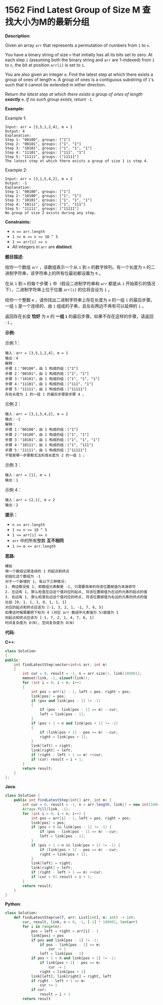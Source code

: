 # 1562 Find Latest Group of Size M 查找大小为M的最新分组

__Description:__

Given an array `arr` that represents a permutation of numbers from `1` to `n`.

You have a binary string of size `n` that initially has all its bits set to zero. At each step `i` (assuming both the binary string and `arr` are 1-indexed) from `1` to `n`, the bit at position `arr[i]` is set to `1`.

You are also given an integer `m`. Find the latest step at which there exists a group of ones of length `m`. A group of ones is a contiguous substring of `1`'s such that it cannot be extended in either direction.

Return _the latest step at which there exists a group of ones of length __exactly___ `m`. _If no such group exists, return_ `-1`.

__Example:__

Example 1:

```text
Input: arr = [3,5,1,2,4], m = 1
Output: 4
Explanation: 
Step 1: "00100", groups: ["1"]
Step 2: "00101", groups: ["1", "1"]
Step 3: "10101", groups: ["1", "1", "1"]
Step 4: "11101", groups: ["111", "1"]
Step 5: "11111", groups: ["11111"]
The latest step at which there exists a group of size 1 is step 4.
```

Example 2:

```text
Input: arr = [3,1,5,4,2], m = 2
Output: -1
Explanation: 
Step 1: "00100", groups: ["1"]
Step 2: "10100", groups: ["1", "1"]
Step 3: "10101", groups: ["1", "1", "1"]
Step 4: "10111", groups: ["1", "111"]
Step 5: "11111", groups: ["11111"]
No group of size 2 exists during any step.
```

__Constraints:__

- `n == arr.length`
- `1 <= m <= n <= 10 ^ 5`
- `1 <= arr[i] <= n`
- All integers in `arr` are __distinct__.

__题目描述:__

给你一个数组 `arr` ，该数组表示一个从 `1` 到 `n` 的数字排列。有一个长度为 `n` 的二进制字符串，该字符串上的所有位最初都设置为 `0` 。

在从 `1` 到 `n` 的每个步骤 `i` 中（假设二进制字符串和 `arr` 都是从 `1` 开始索引的情况下），二进制字符串上位于位置 `arr[i]` 的位将会设为 `1` 。

给你一个整数 `m` ，请你找出二进制字符串上存在长度为 `m` 的一组 `1` 的最后步骤。一组 `1` 是一个连续的、由 `1` 组成的子串，且左右两边不再有可以延伸的 `1` 。

返回存在长度 __恰好__ 为 `m` 的 __一组 `1`__ 的最后步骤。如果不存在这样的步骤，请返回 `-1` 。

__示例:__

示例 1：

```text
输入：arr = [3,5,1,2,4], m = 1
输出：4
解释：
步骤 1："00100"，由 1 构成的组：["1"]
步骤 2："00101"，由 1 构成的组：["1", "1"]
步骤 3："10101"，由 1 构成的组：["1", "1", "1"]
步骤 4："11101"，由 1 构成的组：["111", "1"]
步骤 5："11111"，由 1 构成的组：["11111"]
存在长度为 1 的一组 1 的最后步骤是步骤 4 。
```

示例 2：

```text
输入：arr = [3,1,5,4,2], m = 2
输出：-1
解释：
步骤 1："00100"，由 1 构成的组：["1"]
步骤 2："10100"，由 1 构成的组：["1", "1"]
步骤 3："10101"，由 1 构成的组：["1", "1", "1"]
步骤 4："10111"，由 1 构成的组：["1", "111"]
步骤 5："11111"，由 1 构成的组：["11111"]
不管是哪一步骤都无法形成长度为 2 的一组 1 。
```

示例 3：

```text
输入：arr = [1], m = 1
输出：1
```

示例 4：

```text
输入：arr = [2,1], m = 2
输出：2
```

__提示：__

- `n == arr.length`
- `1 <= n <= 10 ^ 5`
- `1 <= arr[i] <= n`
- `arr` 中的所有整数 __互不相同__
- `1 <= m <= arr.length`

__思路:__

```text
模拟
用一个数组记录连续的 1 的起点和终点
初始化这个数组为 -1
对于一个新增的 1, 有以下三种情况:
1. 两边都没有 1, 即数组元素都是 -1, 只需要简单的将该位置赋值为本身即可
2. 左边有 1, 那么检查左边这个值对应的起点, 将该位置赋值为左边的元素的起点的值
3. 右边有 1, 那么检查右边这个值对应的终点, 将该位置赋值为右边的元素的终点的值
比如 [0, 1, 1, 1, 0, 1, 1, 1]
对应的起点和终点应该为 [-1, 3, 2, 1, -1, 7, 6, 5]
如果这时候需要把下标为 4 (对应 arr 数组中元素值为 5)赋值为 1
则起点和终点应该为 [-1, 7, 2, 1, 4, 7, 6, 1]
时间复杂度为 O(N), 空间复杂度为 O(N)
```

__代码:__

__C++__:

```C++
class Solution 
{
public:
    int findLatestStep(vector<int>& arr, int m) 
    {
        int cur = 0, result = -1, n = arr.size(), link[100001];
        memset(link, -1, sizeof(link));
        for (int i = 0; i < n; i++) 
        {
            int pos = arr[i] - 1, left = pos, right = pos;
            link[pos] = pos;
            if (pos and link[pos - 1] != -1) 
            {
                if (pos - link[pos - 1] == m) --cur;
                left = link[pos - 1];
            }
            if (pos + 1 < n and link[pos + 1] != -1) 
            {
                if (link[pos + 1] - pos == m) --cur;
                right = link[pos + 1];
            }
            link[left] = right;
            link[right] = left;
            if (right - left + 1 == m) ++cur;
            if (cur) result = i + 1;
        }
        return result;
    }
};
```

__Java__:

```Java
class Solution {
    public int findLatestStep(int[] arr, int m) {
        int cur = 0, result = -1, n = arr.length, link[] = new int[100001];
        Arrays.fill(link, -1);
        for (int i = 0; i < n; i++) {
            int pos = arr[i] - 1, left = pos, right = pos;
            link[pos] = pos;
            if (pos > 0 && link[pos - 1] != -1) {
                if (pos - link[pos - 1] == m) --cur;
                left = link[pos - 1];
            }
            if (pos + 1 < n && link[pos + 1] != -1) {
                if (link[pos + 1] - pos == m) --cur;
                right = link[pos + 1];
            }
            link[left] = right;
            link[right] = left;
            if (right - left + 1 == m) ++cur;
            if (cur > 0) result = i + 1;
        }
        return result;
    }
}
```

__Python__:

```Python
class Solution:
    def findLatestStep(self, arr: List[int], m: int) -> int:
        cur, result, link, n = 0, -1, [-1] * 100001, len(arr)
        for i in range(n):
            pos = left = right = arr[i] - 1
            link[pos] = pos
            if pos and link[pos - 1] != -1:
                if pos - link[pos - 1] == m:
                    cur -= 1
                left = link[pos - 1]
            if pos + 1 < n and link[pos + 1] != -1:
                if link[pos + 1] - pos == m:
                    cur -= 1
                right = link[pos + 1]
            link[left], link[right] = right, left
            if right - left + 1 == m:
                cur += 1
            if cur:
                result = i + 1
        return result
```
